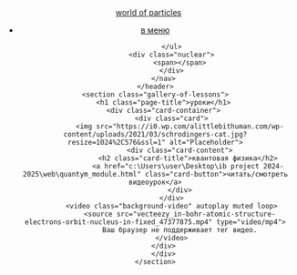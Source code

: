 <!DOCTYPE html>
<html lang="en">
<head>
    <meta charset="UTF-8">
    <meta name="viewport" content="width=device-width, initial-scale=1.0">
    <link rel="stylesheet" href="style-lessons.css">
    <title>Document</title>
</head>
<body>
    <header>
        <nav class="navbar">
            <a href="#" class="logo">world of particles
            </a>
            <ul class="nav-links">
                <li><a href="https://alidlnrko.github.io/World-of-Particle/">в меню</a></li>

            </ul>
            <div class="nuclear">
                <span></span>
            </div>
        </nav>
    </header>
    <section class="gallery-of-lessons">
        <h1 class="page-title">уроки</h1>
        <div class="card-container">
            <div class="card">
                <img src="https://i0.wp.com/alittlebithuman.com/wp-content/uploads/2021/03/schrodingers-cat.jpg?resize=1024%2C576&ssl=1" alt="Placeholder">
                <div class="card-content">
                    <h2 class="card-title">квантовая физика</h2>
                    <a href="c:\Users\user\Desktop\ib project 2024-2025\web\quantym_module.html" class="card-button">читать/смотреть видеоурок</a>
                </div>
            </div>
            <video class="background-video" autoplay muted loop>
                <source src="vecteezy_in-bohr-atomic-structure-electrons-orbit-nucleus-in-fixed_47377875.mp4" type="video/mp4">
                Ваш браузер не поддерживает тег видео.
            </video>
        </div>
        </div>
    </section>

</body>
</html>
